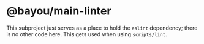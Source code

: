 @bayou/main-linter
==================

This subproject just serves as a place to hold the `eslint` dependency; there
is no other code here. This gets used when using `scripts/lint`.

